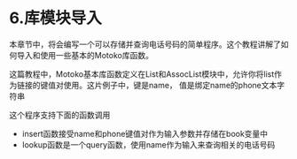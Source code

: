 # 6.库模块导入

本章节中，将会编写一个可以存储并查询电话号码的简单程序。这个教程讲解了如何导入和使用一些基本的Motoko库函数。

这篇教程中，Motoko基本库函数定义在List和AssocList模块中，允许你将list作为链接的键值对使用。这片例子中，键是name， 值是绑定name的phone文本字符串

这个程序支持下面的函数调用

* insert函数接受name和phone键值对作为输入参数并存储在book变量中
* lookup函数是一个query函数，使用name作为输入来查询相关的电话号码

